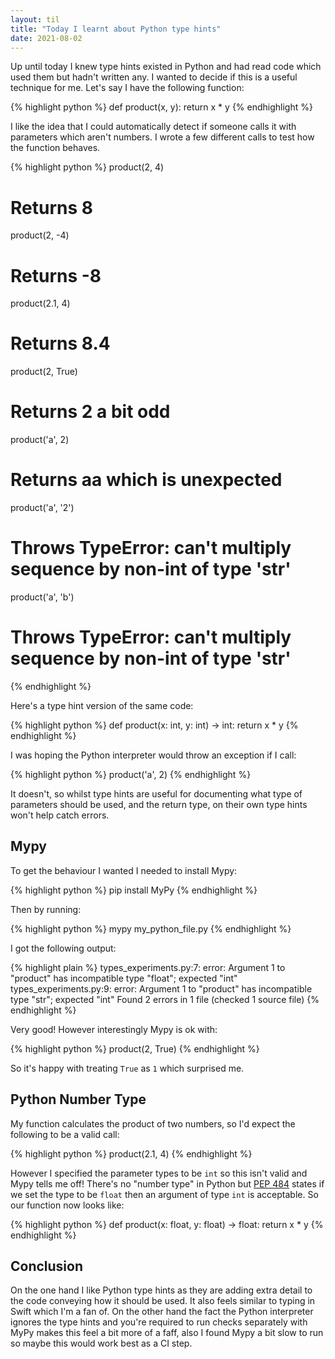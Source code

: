 ```yaml
---
layout: til
title: "Today I learnt about Python type hints"
date: 2021-08-02
---
```


Up until today I knew type hints existed in Python and had read code which used them but hadn't written any. I wanted to decide if this is a useful technique for me. Let's say I have the following function:

{% highlight python %}
def product(x, y):
    return x * y
{% endhighlight %}

I like the idea that I could automatically detect if someone calls it with parameters which aren't numbers. I wrote a few different calls to test how the function behaves.

{% highlight python %}
product(2, 4)
# Returns 8

product(2, -4)
# Returns -8

product(2.1, 4)
# Returns 8.4

product(2, True)
# Returns 2 a bit odd

product('a', 2)
# Returns aa which is unexpected

product('a', '2')
# Throws TypeError: can't multiply sequence by non-int of type 'str'

product('a', 'b')
# Throws TypeError: can't multiply sequence by non-int of type 'str'
{% endhighlight %}

Here's a type hint version of the same code:

{% highlight python %}
def product(x: int, y: int) -> int:
    return x * y
{% endhighlight %}

I was hoping the Python interpreter would throw an exception if I call:

{% highlight python %}
product('a', 2)
{% endhighlight %}

It doesn't, so whilst type hints are useful for documenting what type of parameters should be used, and the return type, on their own type hints won't help catch errors.

Mypy
----
To get the behaviour I wanted I needed to install Mypy:

{% highlight python %}
pip install MyPy
{% endhighlight %}

Then by running:

{% highlight python %}
mypy my_python_file.py
{% endhighlight %}

I got the following output:

{% highlight plain %}
types_experiments.py:7: error: Argument 1 to "product" has incompatible type "float"; expected "int"
types_experiments.py:9: error: Argument 1 to "product" has incompatible type "str"; expected "int"
Found 2 errors in 1 file (checked 1 source file)
{% endhighlight %}

Very good! However interestingly Mypy is ok with:

{% highlight python %}
product(2, True)
{% endhighlight %}

So it's happy with treating `True` as `1` which surprised me.

Python Number Type
------------------
My function calculates the product of two numbers, so I'd expect the following to be a valid call:

{% highlight python %}
product(2.1, 4)
{% endhighlight %}

However I specified the parameter types to be `int` so this isn't valid and Mypy tells me off! There's no "number type" in Python but [PEP 484](https://www.python.org/dev/peps/pep-0484/#the-numeric-tower) states if we set the type to be `float` then an argument of type `int` is acceptable. So our function now looks like:

{% highlight python %}
def product(x: float, y: float) -> float:
    return x * y
{% endhighlight %}


Conclusion
----------
On the one hand I like Python type hints as they are adding extra detail to the code conveying how it should be used. It also feels similar to typing in Swift which I'm a fan of. On the other hand the fact the Python interpreter ignores the type hints and you're required to run checks separately with MyPy makes this feel a bit more of a faff, also I found Mypy a bit slow to run so maybe this would work best as a CI step.